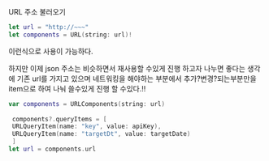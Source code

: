 
URL 주소 불러오기
```swift
let url = "http://~~~"
let components = URL(string: url)! 
```
이런식으로 사용이 가능하다.


하지만 이제 json 주소는 비슷하면서 재사용할 수있게 진행 하고자 나누면 좋다는 생각에
기존 url를 가지고 있으며 네트워킹을 해야하는 부분에서 추가?변경?되는부분만을 item으로  하여 나눠 쓸수있게 진행 할 수있다.!!
```swift
var components = URLComponents(string: url)
 
 components?.queryItems = [
 URLQueryItem(name: "key", value: apiKey),
 URLQueryItem(name: "targetDt", value: targetDate)
 ]
let url = components.url
```
